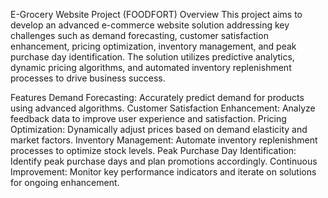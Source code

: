 E-Grocery Website Project (FOODFORT)
Overview
This project aims to develop an advanced e-commerce website solution addressing key challenges such as demand forecasting, customer satisfaction enhancement, pricing optimization, inventory management, and peak purchase day identification. The solution utilizes predictive analytics, dynamic pricing algorithms, and automated inventory replenishment processes to drive business success.

Features
Demand Forecasting: Accurately predict demand for products using advanced algorithms.
Customer Satisfaction Enhancement: Analyze feedback data to improve user experience and satisfaction.
Pricing Optimization: Dynamically adjust prices based on demand elasticity and market factors.
Inventory Management: Automate inventory replenishment processes to optimize stock levels.
Peak Purchase Day Identification: Identify peak purchase days and plan promotions accordingly.
Continuous Improvement: Monitor key performance indicators and iterate on solutions for ongoing enhancement.
